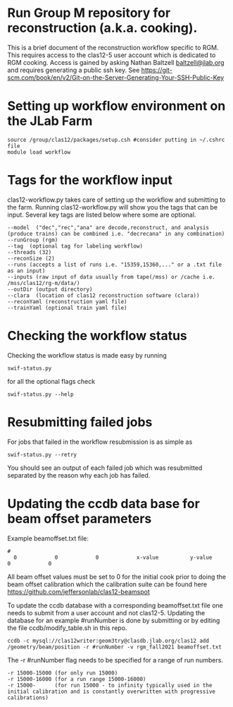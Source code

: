 # Run Group M repository for reconstruction (a.k.a. cooking). 
This is a brief document of the reconstruction workflow specific to RGM. This requires access to the clas12-5 user account which is dedicated to RGM cooking. Access is gained by asking
Nathan Baltzell <baltzell@jlab.org> and requires generating a public ssh key. See https://git-scm.com/book/en/v2/Git-on-the-Server-Generating-Your-SSH-Public-Key

# Setting up workflow environment on the JLab Farm

```
source /group/clas12/packages/setup.csh #consider putting in ~/.cshrc file
module load workflow
```

# Tags for the workflow input
clas12-workflow.py takes care of setting up the workflow and submitting to the farm. Running clas12-workflow.py will show you the tags that can be input. Several key tags are listed below where some are optional. 

```
--model  ("dec","rec","ana" are decode,reconstruct, and analysis (produce trains) can be combined i.e. "decrecana" in any combination)
--runGroup (rgm)
--tag  (optional tag for labeling workflow)
--threads (32)
--reconSize (2)
--runs (accepts a list of runs i.e. "15359,15360,..." or a .txt file as an input)
--inputs (raw input of data usually from tape(/mss) or /cache i.e. /mss/clas12/rg-m/data/)
--outDir (output directory)
--clara  (location of clas12 reconstruction software (clara))
--reconYaml (reconstruction yaml file)
--trainYaml (optional train yaml file)
```

# Checking the workflow status 

Checking the workflow status is made easy by running 

```
swif-status.py 

```

for all the optional flags check 

```
swif-status.py --help

```

# Resubmitting failed jobs

For jobs that failed in the workflow resubmission is as simple as 

```
swif-status.py --retry

```

You should see an output of each failed job which was resubmitted separated by the reason why each job has failed. 


# Updating the ccdb data base for beam offset parameters


Example beamoffset.txt file:
```
#
  0            0            0            x-value          y-value          0            0     

```
All beam offset values must be set to 0 for the initial cook prior to doing the beam offset calibration which the calibration suite can be found here https://github.com/jeffersonlab/clas12-beamspot 

To update the ccdb database with a corresponding beamoffset.txt file one needs to submit from a user account and not clas12-5. Updating the database for an example #runNumber is done by submitting or by editing the file ccdb/modify_table.sh in this repo.

```
ccdb -c mysql://clas12writer:geom3try@clasdb.jlab.org/clas12 add /geometry/beam/position -r #runNumber -v rgm_fall2021 beamoffset.txt

```

The -r #runNumber flag needs to be specified for a range of run numbers.

```
-r 15000-15000 (for only run 15000)
-r 15000-16000 (for a run range 15000-16000)
-r 15000-      (for run 15000 - to infinity typically used in the initial calibration and is constantly overwritten with progressive calibrations)

```


